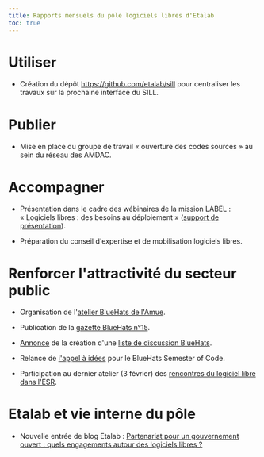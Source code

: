 ```yaml
---
title: Rapports mensuels du pôle logiciels libres d'Etalab
toc: true
---
```


# Utiliser

- Création du dépôt https://github.com/etalab/sill pour centraliser les travaux sur la prochaine interface du SILL.

# Publier

- Mise en place du groupe de travail « ouverture des codes sources » au sein du réseau des AMDAC.

# Accompagner

- Présentation dans le cadre des wébinaires de la mission LABEL : « Logiciels libres : des besoins au déploiement » ([support de présentation](https://speakerdeck.com/bluehats/de-lexpression-de-besoin-au-deploiement-et-a-la-maintenance-les-etapes-clefs-de-lappropriation-des-solutions-libres)).

- Préparation du conseil d'expertise et de mobilisation logiciels libres.

# Renforcer l'attractivité du secteur public

- Organisation de l'[atelier BlueHats de l'Amue](https://communs.numerique.gouv.fr/ateliers/amue-verslelibre/).

- Publication de la [gazette BlueHats n°15](https://communs.numerique.gouv.fr/gazette/bluehats_15/).

- [Annonce](https://twitter.com/codegouvfr/status/1496738979667873797) de la création d'une [liste de discussion BlueHats](https://lists.sr.ht/~etalab/bluehats).

- Relance de [l'appel à idées](https://communs.numerique.gouv.fr/bluehats/bluehats-semester-of-code/) pour le BlueHats Semester of Code.

- Participation au dernier atelier (3 février) des [rencontres du logiciel libre dans l'ESR](https://www.ouvrirlascience.fr/rencontres-sur-les-enjeux-du-logiciel-libre-dans-la-recherche-ouvrir-et-promouvoir-les-codes-sources-produits-par-la-recherche/).

# Etalab et vie interne du pôle

- Nouvelle entrée de blog Etalab : [Partenariat pour un gouvernement ouvert : quels engagements autour des logiciels libres ?](https://www.etalab.gouv.fr/partenariat-pour-un-gouvernement-ouvert-quels-engagements-autour-des-logiciels-libres)
